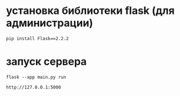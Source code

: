 # установка библиотеки flask (для администрации)

`pip install Flask==2.2.2`

# запуск сервера

`flask --app main.py run`

`http://127.0.0.1:5000`
